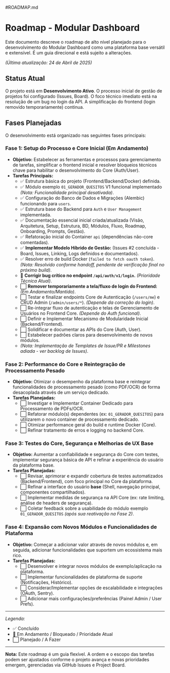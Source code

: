 #ROADMAP.md
# Roadmap - Modular Dashboard

Este documento descreve o roadmap de alto nível planejado para o desenvolvimento do Modular Dashboard como uma plataforma base versátil e extensível. É um guia direcional e está sujeito a alterações.

*(Última atualização: 24 de Abril de 2025)*

## Status Atual

O projeto está em **Desenvolvimento Ativo**. O processo inicial de gestão de projetos foi configurado (Issues, Board). O foco técnico imediato está na resolução de um bug no login da API. A simplificação do frontend (login removido temporariamente) continua.

## Fases Planejadas

O desenvolvimento está organizado nas seguintes fases principais:

### Fase 1: Setup do Processo e Core Inicial (Em Andamento)

* **Objetivo:** Estabelecer as ferramentas e processos para gerenciamento de tarefas, simplificar o frontend inicial e resolver bloqueios técnicos chave para habilitar o desenvolvimento do Core (Auth/User).
* **Tarefas Principais:**
    * ✅ Estrutura básica do projeto (Frontend/Backend/Docker) definida.
    * ✅ Módulo exemplo `01_GERADOR_QUESITOS` V1 funcional implementado *(Nota: Funcionalidade principal desativada)*.
    * ✅ Configuração do Banco de Dados e Migrações (Alembic) funcionando para `users`.
    * ✅ Estrutura base do Backend para `Auth` e `User Management` implementada.
    * ✅ Documentação essencial inicial criada/atualizada (Visão, Arquitetura, Setup, Estrutura, BD, Módulos, Fluxo, Roadmap, Onboarding, Prompts, Gestão).
    * ✅ Refatoração inicial do Container `api` (dependências não-core comentadas).
    * ✅ **Implementar Modelo Híbrido de Gestão:** (Issues #2 concluída - Board, Issues, Linking, Logs definidos e documentados).
    * ✅ Resolver erro de build Docker (`failed to fetch oauth token`). *(Nota: Resolvido conforme handoff, pendente de verificação final no próximo build)*.
    * 🚧 **Corrigir bug crítico no endpoint `/api/auth/v1/login`.** *(Prioridade Técnica Atual)*.
    * ⬜ **Remover temporariamente a tela/fluxo de login do Frontend:** *(Em Andamento/Mantido)*.
    * ⬜ Testar e finalizar endpoints Core de Autenticação (`/users/me`) e CRUD Admin (`/admin/users/*`). *(Depende da correção do login)*.
    * ⬜ Re-integrar fluxo de autenticação e telas de Gerenciamento de Usuários no Frontend Core. *(Depende do Auth funcional)*.
    * ⬜ Definir e Implementar Mecanismo de Modularidade Inicial (Backend/Frontend).
    * ⬜ Solidificar e documentar as APIs do Core (Auth, User).
    * ⬜ Estabelecer padrões claros para desenvolvimento de novos módulos.
    * *(Nota: Implementação de Templates de Issue/PR e Milestones adiada - ver backlog de Issues)*.

### Fase 2: Performance do Core e Reintegração de Processamento Pesado

* **Objetivo:** Otimizar o desempenho da plataforma base e reintegrar funcionalidades de processamento pesado (como PDF/OCR) de forma desacoplada através de um serviço dedicado.
* **Tarefas Planejadas:**
    * ⬜ Investigar e Implementar Container Dedicado para Processamento de PDFs/OCR.
    * ⬜ Refatorar módulo(s) dependentes (ex: `01_GERADOR_QUESITOS`) para utilizarem o novo container de processamento dedicado.
    * ⬜ Otimizar performance geral do build e runtime Docker (Core).
    * ⬜ Refinar tratamento de erros e logging no backend Core.

### Fase 3: Testes do Core, Segurança e Melhorias de UX Base

* **Objetivo:** Aumentar a confiabilidade e segurança do Core com testes, implementar segurança básica de API e refinar a experiência do usuário da plataforma base.
* **Tarefas Planejadas:**
    * ⬜ Revisar, aprimorar e expandir cobertura de testes automatizados (Backend/Frontend), com foco principal no Core da plataforma.
    * ⬜ Refinar a interface do usuário **base** (Shell, navegação principal, componentes compartilhados).
    * ⬜ Implementar medidas de segurança na API Core (ex: rate limiting, análise de headers de segurança).
    * ⬜ Coletar feedback sobre a usabilidade do módulo exemplo `01_GERADOR_QUESITOS` *(após sua reativação na Fase 2)*.

### Fase 4: Expansão com Novos Módulos e Funcionalidades de Plataforma

* **Objetivo:** Começar a adicionar valor através de novos módulos e, em seguida, adicionar funcionalidades que suportem um ecossistema mais rico.
* **Tarefas Planejadas:**
    * ⬜ Desenvolver e integrar novos módulos de exemplo/aplicação na plataforma.
    * ⬜ Implementar funcionalidades de plataforma de suporte (Notificações, Histórico).
    * ⬜ Considerar/Implementar opções de escalabilidade e integrações (OAuth, Sentry).
    * ⬜ Adicionar mais configurações/preferências (Painel Admin / User Prefs).

---
*Legenda:*
* ✅ Concluído
* 🚧 Em Andamento / Bloqueado / Prioridade Atual
* ⬜ Planejado / A Fazer
---

**Nota:** Este roadmap é um guia flexível. A ordem e o escopo das tarefas podem ser ajustados conforme o projeto avança e novas prioridades emergem, gerenciadas via GitHub Issues e Project Board.